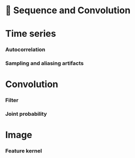 # 🚧 Sequence and Convolution

# Time series

### Autocorrelation

### Sampling and aliasing artifacts

# Convolution

### Filter

### Joint probability

# Image

### Feature kernel
